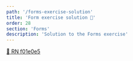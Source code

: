 ```yaml
---
path: '/forms-exercise-solution'
title: 'Form exercise solution 👀'
order: 28
section: 'Forms'
description: 'Solution to the Forms exercise'
---
```


[🔗 RN f01e0e5](https://github.com/kadikraman/AwesomeProjectRN/commit/f01e0e57c999a5629332e359d26c952736e870b6)

